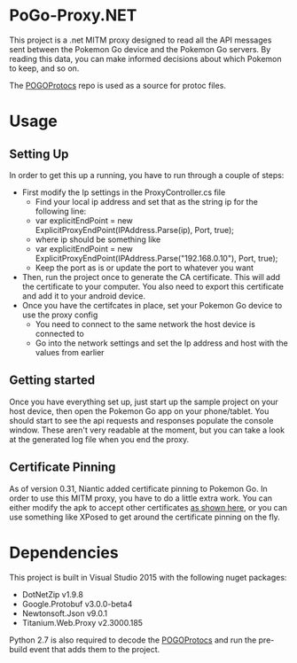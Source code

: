 # PoGo-Proxy.NET

This project is a .net MITM proxy designed to read all the API messages sent between the Pokemon Go device and the Pokemon Go servers. By reading this data, you can make informed decisions about which Pokemon to keep, and so on.

The [POGOProtocs](https://github.com/AeonLucid/POGOProtos) repo is used as a source for protoc files.

# Usage

## Setting Up

In order to get this up a running, you have to run through a couple of steps:

* First modify the Ip settings in the ProxyController.cs file
  * Find your local ip address and set that as the string ip for the following line:       
  * var explicitEndPoint = new ExplicitProxyEndPoint(IPAddress.Parse(ip), Port, true);
  * where ip should be something like 
  * var explicitEndPoint = new ExplicitProxyEndPoint(IPAddress.Parse("192.168.0.10"), Port, true);
  * Keep the port as is or update the port to whatever you want
* Then, run the project once to generate the CA certificate. This will add the certificate to your computer. You also need to export this certificate and add it to your android device.
* Once you have the certifcates in place, set your Pokemon Go device to use the proxy config
  * You need to connect to the same network the host device is connected to
  * Go into the network settings and set the Ip address and host with the values from earlier 

## Getting started

Once you have everything set up, just start up the sample project on your host device, then open the Pokemon Go app on your phone/tablet. You should start to see the api requests and responses populate the console window. These aren't very readable at the moment, but you can take a look at the generated log file when you end the proxy.

## Certificate Pinning

As of version 0.31, Niantic added certificate pinning to Pokemon Go. In order to use this MITM proxy, you have to do a little extra work. You can either modify the apk to accept other certificates [as shown here](https://eaton-works.com/2016/07/31/reverse-engineering-and-removing-pokemon-gos-certificate-pinning/), or you can use something like XPosed to get around the certificate pinning on the fly.

# Dependencies

This project is built in Visual Studio 2015 with the following nuget packages:
* DotNetZip v1.9.8
* Google.Protobuf v3.0.0-beta4
* Newtonsoft.Json v9.0.1
* Titanium.Web.Proxy v2.3000.185

Python 2.7 is also required to decode the [POGOProtocs]() and run the pre-build event that adds them to the project.
